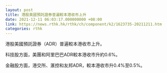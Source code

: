 ```yaml
---
layout: post
title: 港股美國預託證券普遍較本港收市上升
date: 2021-12-11 06:03:17.000000000 +08:00
link: https://news.rthk.hk/rthk/ch/component/k2/1623735-20211211.htm
categories: rthk
---
```


港股美國預託證券（ADR）普遍較本港收市上升。

科技股方面，美團和阿里巴巴ADR較本港收市升約0.6%。

金融股方面，港交所、滙控和友邦ADR，較本港收市升0.4%至0.5%。
